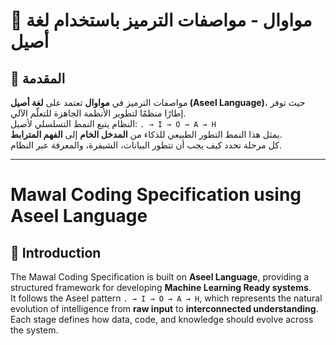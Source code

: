 # 🧠 مواوال - مواصفات الترميز باستخدام لغة أصيل  

## 📘 المقدمة  
مواصفات الترميز في **مواوال** تعتمد على **لغة أصيل (Aseel Language)**، حيث توفر إطارًا منظمًا لتطوير الأنظمة الجاهزة للتعلّم الآلي.  
النظام يتبع النمط التسلسلي لأصيل: `. → I → O → A → H`  
يمثل هذا النمط التطور الطبيعي للذكاء من **المدخل الخام** إلى **الفهم المترابط**.  
كل مرحلة تحدد كيف يجب أن تتطور البيانات، الشيفرة، والمعرفة عبر النظام.  

---

# Mawal Coding Specification using Aseel Language  

## 📘 Introduction  
The Mawal Coding Specification is built on **Aseel Language**, providing a structured framework for developing **Machine Learning Ready systems**.  
It follows the Aseel pattern `. → I → O → A → H`, which represents the natural evolution of intelligence from **raw input** to **interconnected understanding**.  
Each stage defines how data, code, and knowledge should evolve across the system.